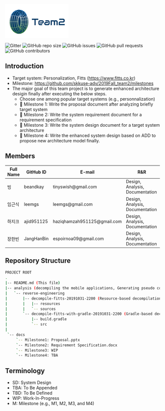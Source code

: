 
![Team2 Logo](logo-team2.png)


![Gitter](https://img.shields.io/gitter/room/skkuse-adv/2019Fall_team2) 
![GitHub repo size](https://img.shields.io/github/repo-size/skkuse-adv/2019Fall_team2) 
![GitHub issues](https://img.shields.io/github/issues/skkuse-adv/2019Fall_team2) 
![GitHub pull requests](https://img.shields.io/github/issues-pr/skkuse-adv/2019Fall_team2) 
![GitHub contributors](https://img.shields.io/github/contributors/skkuse-adv/2019Fall_team2) 

## Introduction
* Target system: Personalization, Fitts (https://www.fitts.co.kr)
* Milestone: https://github.com/skkuse-adv/2019Fall_team2/milestones
* The major goal of this team project is to generate enhanced architecture desigin finally after executing the below steps. 
   * Choose one among popular target systems (e.g., personnalization) 
   * :necktie: Milestone 1: Write the proposal document after analyzing briefly target system
   * :necktie: Milestone 2: Write the system requirement document for a requirement specification
   * :necktie: Milestone 3: Write the system design document for a target system architecture
   * :necktie: Milestone 4: Write the enhanced system design based on ADD to propose new architecture model finally.


## Members
| Full Name   | GitHub ID   | E-mail                        | R&R |
|-------------|-------------|-------------------------------|---------------------------------|
| 빙          | beandkay    | tinyswish@gmail\.com          | Design, Analysis, Documentation |
| 임근식       | leemgs     | leemgs@gmail\.com              | Design, Analysis, Documentation |
| 하지크       | ajid951125 | haziqhamzah951125@gmail\.com   | Design, Analysis, Documentation |
| 장한빈       | JangHanBin | espoirnoa09@gmail\.com         | Design, Analysis, Documentation |


## Repository Structure

```bash
PROJECT ROOT
.
|-- README.md (This file)
|-- analysis (decompiling the mobile applications, Generating pseudo codes, Restoring resource files, and so on)
|   `-- reverse-engineering
|       |-- decompile-fitts-20191031-2200 (Resource-based decompilation)
|       |   |-- resources
|       |   `-- sources
|       `-- decompile-fitts-with-gradle-20191031-2200 (Gradle-based decompilation)
|           |-- build.gradle
|           `-- src
|
 `-- docs
     `-- Milestone1: Proposal.pptx  
     `-- Milestone2: Requirement Specification.docx 
     `-- Milestone3: WIP
     `-- Milestone4: TBA 
```

## Terminology
* SD: System Design
* TBA: To Be Appended
* TBD: To Be Defined
* WIP: Work-In-Progress
* M: Milestone (e.g., M1, M2, M3, and M4)
